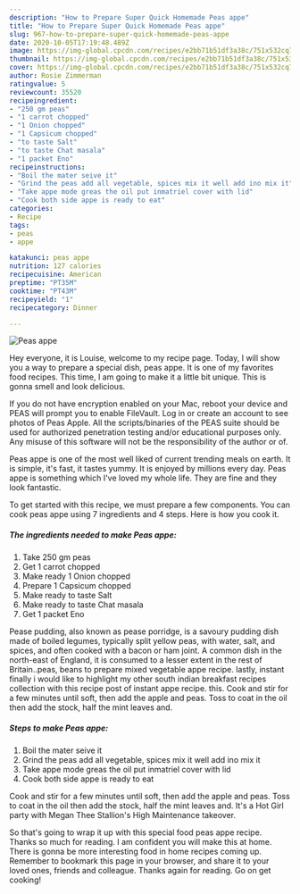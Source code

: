 ```yaml
---
description: "How to Prepare Super Quick Homemade Peas appe"
title: "How to Prepare Super Quick Homemade Peas appe"
slug: 967-how-to-prepare-super-quick-homemade-peas-appe
date: 2020-10-05T17:19:48.489Z
image: https://img-global.cpcdn.com/recipes/e2bb71b51df3a38c/751x532cq70/peas-appe-recipe-main-photo.jpg
thumbnail: https://img-global.cpcdn.com/recipes/e2bb71b51df3a38c/751x532cq70/peas-appe-recipe-main-photo.jpg
cover: https://img-global.cpcdn.com/recipes/e2bb71b51df3a38c/751x532cq70/peas-appe-recipe-main-photo.jpg
author: Rosie Zimmerman
ratingvalue: 5
reviewcount: 35520
recipeingredient:
- "250 gm peas"
- "1 carrot chopped"
- "1 Onion chopped"
- "1 Capsicum chopped"
- "to taste Salt"
- "to taste Chat masala"
- "1 packet Eno"
recipeinstructions:
- "Boil the mater seive it"
- "Grind the peas add all vegetable, spices mix it well add ino mix it"
- "Take appe mode greas the oil put inmatriel cover with lid"
- "Cook both side appe is ready to eat"
categories:
- Recipe
tags:
- peas
- appe

katakunci: peas appe 
nutrition: 127 calories
recipecuisine: American
preptime: "PT35M"
cooktime: "PT43M"
recipeyield: "1"
recipecategory: Dinner

---
```



![Peas appe](https://img-global.cpcdn.com/recipes/e2bb71b51df3a38c/751x532cq70/peas-appe-recipe-main-photo.jpg)

Hey everyone, it is Louise, welcome to my recipe page. Today, I will show you a way to prepare a special dish, peas appe. It is one of my favorites food recipes. This time, I am going to make it a little bit unique. This is gonna smell and look delicious.

If you do not have encryption enabled on your Mac, reboot your device and PEAS will prompt you to enable FileVault. Log in or create an account to see photos of Peas Apple. All the scripts/binaries of the PEAS suite should be used for authorized penetration testing and/or educational purposes only. Any misuse of this software will not be the responsibility of the author or of.

Peas appe is one of the most well liked of current trending meals on earth. It is simple, it's fast, it tastes yummy. It is enjoyed by millions every day. Peas appe is something which I've loved my whole life. They are fine and they look fantastic.


To get started with this recipe, we must prepare a few components. You can cook peas appe using 7 ingredients and 4 steps. Here is how you cook it.

<!--inarticleads1-->

##### The ingredients needed to make Peas appe:

1. Take 250 gm peas
1. Get 1 carrot chopped
1. Make ready 1 Onion chopped
1. Prepare 1 Capsicum chopped
1. Make ready to taste Salt
1. Make ready to taste Chat masala
1. Get 1 packet Eno


Pease pudding, also known as pease porridge, is a savoury pudding dish made of boiled legumes, typically split yellow peas, with water, salt, and spices, and often cooked with a bacon or ham joint. A common dish in the north-east of England, it is consumed to a lesser extent in the rest of Britain..peas, beans to prepare mixed vegetable appe recipe. lastly, instant finally i would like to highlight my other south indian breakfast recipes collection with this recipe post of instant appe recipe. this. Cook and stir for a few minutes until soft, then add the apple and peas. Toss to coat in the oil then add the stock, half the mint leaves and. 

<!--inarticleads2-->

##### Steps to make Peas appe:

1. Boil the mater seive it
1. Grind the peas add all vegetable, spices mix it well add ino mix it
1. Take appe mode greas the oil put inmatriel cover with lid
1. Cook both side appe is ready to eat


Cook and stir for a few minutes until soft, then add the apple and peas. Toss to coat in the oil then add the stock, half the mint leaves and. It&#39;s a Hot Girl party with Megan Thee Stallion&#39;s High Maintenance takeover. 

So that's going to wrap it up with this special food peas appe recipe. Thanks so much for reading. I am confident you will make this at home. There is gonna be more interesting food in home recipes coming up. Remember to bookmark this page in your browser, and share it to your loved ones, friends and colleague. Thanks again for reading. Go on get cooking!
